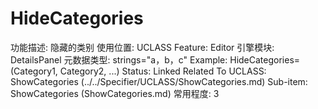 # HideCategories

功能描述: 隐藏的类别
使用位置: UCLASS
Feature: Editor
引擎模块: DetailsPanel
元数据类型: strings="a，b，c"
Example: HideCategories=(Category1, Category2, ...)
Status: Linked
Related To UCLASS: ShowCategories (../../Specifier/UCLASS/ShowCategories.md)
Sub-item: ShowCategories (ShowCategories.md)
常用程度: 3